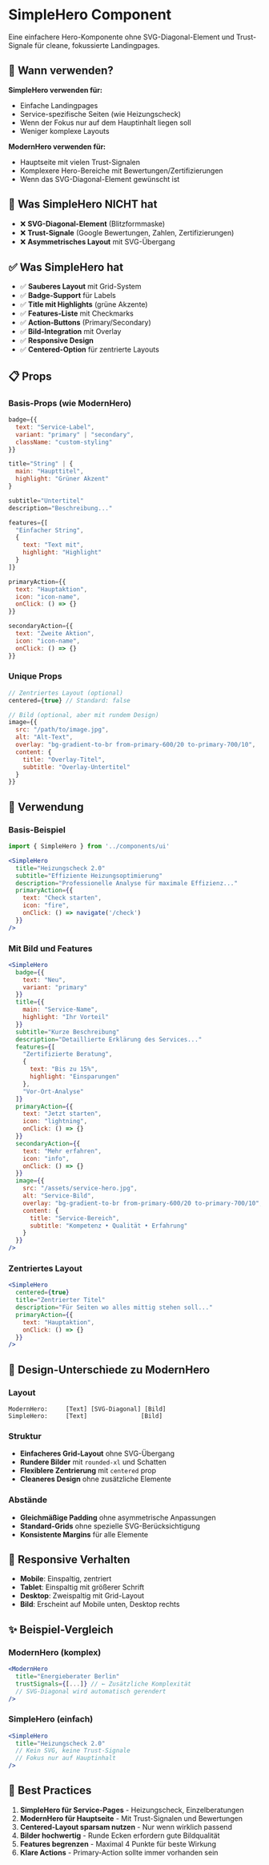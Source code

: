 # SimpleHero Component

Eine einfachere Hero-Komponente ohne SVG-Diagonal-Element und Trust-Signale für cleane, fokussierte Landingpages.

## 🎯 Wann verwenden?

**SimpleHero verwenden für:**
- Einfache Landingpages
- Service-spezifische Seiten (wie Heizungscheck)
- Wenn der Fokus nur auf dem Hauptinhalt liegen soll
- Weniger komplexe Layouts

**ModernHero verwenden für:**
- Hauptseite mit vielen Trust-Signalen
- Komplexere Hero-Bereiche mit Bewertungen/Zertifizierungen
- Wenn das SVG-Diagonal-Element gewünscht ist

## 🚫 Was SimpleHero NICHT hat

- ❌ **SVG-Diagonal-Element** (Blitzformmaske)
- ❌ **Trust-Signale** (Google Bewertungen, Zahlen, Zertifizierungen)
- ❌ **Asymmetrisches Layout** mit SVG-Übergang

## ✅ Was SimpleHero hat

- ✅ **Sauberes Layout** mit Grid-System
- ✅ **Badge-Support** für Labels
- ✅ **Title mit Highlights** (grüne Akzente)
- ✅ **Features-Liste** mit Checkmarks
- ✅ **Action-Buttons** (Primary/Secondary)
- ✅ **Bild-Integration** mit Overlay
- ✅ **Responsive Design**
- ✅ **Centered-Option** für zentrierte Layouts

## 📋 Props

### Basis-Props (wie ModernHero)
```jsx
badge={{
  text: "Service-Label",
  variant: "primary" | "secondary",
  className: "custom-styling"
}}

title="String" | {
  main: "Haupttitel",
  highlight: "Grüner Akzent"
}

subtitle="Untertitel"
description="Beschreibung..."

features={[
  "Einfacher String",
  {
    text: "Text mit",
    highlight: "Highlight"
  }
]}

primaryAction={{
  text: "Hauptaktion",
  icon: "icon-name",
  onClick: () => {}
}}

secondaryAction={{
  text: "Zweite Aktion", 
  icon: "icon-name",
  onClick: () => {}
}}
```

### Unique Props
```jsx
// Zentriertes Layout (optional)
centered={true} // Standard: false

// Bild (optional, aber mit rundem Design)
image={{
  src: "/path/to/image.jpg",
  alt: "Alt-Text",
  overlay: "bg-gradient-to-br from-primary-600/20 to-primary-700/10",
  content: {
    title: "Overlay-Titel",
    subtitle: "Overlay-Untertitel"
  }
}}
```

## 🚀 Verwendung

### Basis-Beispiel
```jsx
import { SimpleHero } from '../components/ui'

<SimpleHero 
  title="Heizungscheck 2.0"
  subtitle="Effiziente Heizungsoptimierung"
  description="Professionelle Analyse für maximale Effizienz..."
  primaryAction={{
    text: "Check starten",
    icon: "fire",
    onClick: () => navigate('/check')
  }}
/>
```

### Mit Bild und Features
```jsx
<SimpleHero 
  badge={{
    text: "Neu",
    variant: "primary"
  }}
  title={{
    main: "Service-Name",
    highlight: "Ihr Vorteil"
  }}
  subtitle="Kurze Beschreibung"
  description="Detaillierte Erklärung des Services..."
  features={[
    "Zertifizierte Beratung",
    {
      text: "Bis zu 15%",
      highlight: "Einsparungen"
    },
    "Vor-Ort-Analyse"
  ]}
  primaryAction={{
    text: "Jetzt starten",
    icon: "lightning",
    onClick: () => {}
  }}
  secondaryAction={{
    text: "Mehr erfahren",
    icon: "info",
    onClick: () => {}
  }}
  image={{
    src: "/assets/service-hero.jpg",
    alt: "Service-Bild",
    overlay: "bg-gradient-to-br from-primary-600/20 to-primary-700/10",
    content: {
      title: "Service-Bereich",
      subtitle: "Kompetenz • Qualität • Erfahrung"
    }
  }}
/>
```

### Zentriertes Layout
```jsx
<SimpleHero 
  centered={true}
  title="Zentrierter Titel"
  description="Für Seiten wo alles mittig stehen soll..."
  primaryAction={{
    text: "Hauptaktion",
    onClick: () => {}
  }}
/>
```

## 🎨 Design-Unterschiede zu ModernHero

### Layout
```
ModernHero:     [Text] [SVG-Diagonal] [Bild]
SimpleHero:     [Text]               [Bild]
```

### Struktur
- **Einfacheres Grid-Layout** ohne SVG-Übergang
- **Rundere Bilder** mit `rounded-xl` und Schatten
- **Flexiblere Zentrierung** mit `centered` prop
- **Cleaneres Design** ohne zusätzliche Elemente

### Abstände
- **Gleichmäßige Padding** ohne asymmetrische Anpassungen
- **Standard-Grids** ohne spezielle SVG-Berücksichtigung
- **Konsistente Margins** für alle Elemente

## 📱 Responsive Verhalten

- **Mobile**: Einspaltig, zentriert
- **Tablet**: Einspaltig mit größerer Schrift
- **Desktop**: Zweispaltig mit Grid-Layout
- **Bild**: Erscheint auf Mobile unten, Desktop rechts

## ✨ Beispiel-Vergleich

### ModernHero (komplex)
```jsx
<ModernHero 
  title="Energieberater Berlin"
  trustSignals={[...]} // ← Zusätzliche Komplexität
  // SVG-Diagonal wird automatisch gerendert
/>
```

### SimpleHero (einfach)
```jsx
<SimpleHero 
  title="Heizungscheck 2.0"
  // Kein SVG, keine Trust-Signale
  // Fokus nur auf Hauptinhalt
/>
```

## 🎯 Best Practices

1. **SimpleHero für Service-Pages** - Heizungscheck, Einzelberatungen
2. **ModernHero für Hauptseite** - Mit Trust-Signalen und Bewertungen
3. **Centered-Layout sparsam nutzen** - Nur wenn wirklich passend
4. **Bilder hochwertig** - Runde Ecken erfordern gute Bildqualität
5. **Features begrenzen** - Maximal 4 Punkte für beste Wirkung
6. **Klare Actions** - Primary-Action sollte immer vorhanden sein 